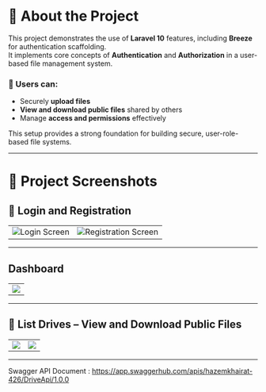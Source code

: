 # 📁 About the Project

This project demonstrates the use of **Laravel 10** features, including **Breeze** for authentication scaffolding.  
It implements core concepts of **Authentication** and **Authorization** in a user-based file management system.

### 🔑 Users can:
- Securely **upload files**
- **View and download public files** shared by others
- Manage **access and permissions** effectively

This setup provides a strong foundation for building secure, user-role-based file systems.

---

# 📸 Project Screenshots

## 🔐 Login and Registration

<table>
  <tr>
    <td><img src="https://github.com/user-attachments/assets/600693be-b64b-49a7-bbe8-0227c7c913c3" alt="Login Screen" /></td>
    <td><img src="https://github.com/user-attachments/assets/ec84365a-0446-4021-b52e-265417e89714" alt="Registration Screen" /></td>
  </tr>
</table>

---

## Dashboard

<table>
  <tr>
    <td><img src="https://github.com/user-attachments/assets/2a0951e7-8203-4581-a903-5393206d5d74"/></td>
  </tr>
</table>

---

## 📂 List Drives – View and Download Public Files

<table>
  <tr>
    <td><img src="https://github.com/user-attachments/assets/3fdfe030-35a3-4e29-bf1f-d80fc8eb8412" /></td>
    <td><img src="https://github.com/user-attachments/assets/264de48c-759f-4b1d-bfbe-d9db68a2618d" /></td>
  </tr>
</table>

---

Swagger API Document : https://app.swaggerhub.com/apis/hazemkhairat-426/DriveApi/1.0.0

